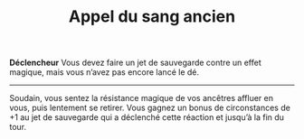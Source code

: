 ﻿---
# ATTENTION : Ne modifiez pas ce fichier
# Ce fichier est généré automatiquement par un script d'après les données du module Foundry VTT officiel et de sa traduction
title: Appel du sang ancien
titleEn: Call on Ancient Blood
id: 8w6esW689NNbbq3i
group: actions
---
<p><span id="ctl00_MainContent_DetailedOutput"><strong>Déclencheur</strong> Vous devez faire un jet de sauvegarde contre un effet magique, mais vous n’avez pas encore lancé le dé.</span></p><hr><p>Soudain, vous sentez la résistance magique de vos ancêtres affluer en vous, puis lentement se retirer. Vous gagnez un bonus de circonstances de +1 au jet de sauvegarde qui a déclenché cette réaction et jusqu’à la fin du tour.&nbsp;</p>
